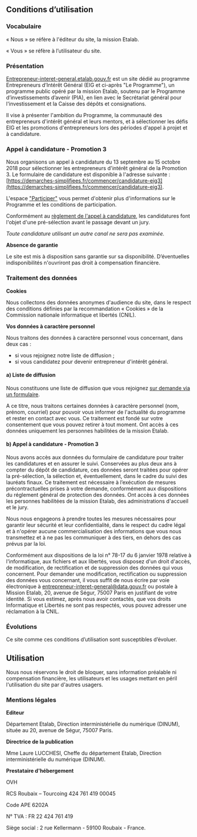 ## Conditions d’utilisation

### Vocabulaire

« Nous » se réfère à l'éditeur du site, la mission Etalab.

« Vous » se réfère à l’utilisateur du site.

### Présentation

[Entrepreneur-interet-general.etalab.gouv.fr](https://entrepreneur-interet-general.etalab.gouv.fr)
est un site dédié au programme Entrepreneurs
d’Intérêt Général (EIG et ci-après "Le Programme"), un programme public opéré par la mission
Etalab, soutenu par le Programme d’investissements d’avenir (PIA), en lien avec le Secrétariat général pour l'investissement et la Caisse des dépôts et consignations.

Il vise à présenter l'ambition du Programme, la communauté des entrepreneurs d'intérêt général et leurs mentors, et à sélectionner les défis EIG et les promotions d'entrepreneurs lors des périodes d'appel à projet et à candidature.

### Appel à candidature - Promotion 3 

Nous organisons un appel à candidature du 13 septembre au 15 octobre 2018 pour sélectionner les entrepreneurs d'intérêt général de la Promotion 3. Le formulaire de candidature est disponible à l'adresse suivante : [https://demarches-simplifiees.fr/commencer/candidature-eig3](https://demarches-simplifiees.fr/commencer/candidature-eig3). 

L'espace ["Participer"](/candidature-eig.html) vous permet d'obtenir plus d'informations sur le Programme et les conditions de participation. 

Conformément au [règlement de l'appel à candidature](/docs/20180910_Règlement-AAC-EIG3.pdf), les candidatures font l'objet d'une pré-sélection avant le passage devant un jury.

_Toute candidature utilisant un autre canal ne sera pas examinée._

**Absence de garantie**

Le site est mis à disposition sans garantie sur sa disponibilité. D’éventuelles indisponibilités n'ouvriront pas droit à compensation financière.


### Traitement des données

**Cookies**

Nous collectons des données anonymes d'audience du site, dans le respect des conditions définies par la recommandation « Cookies » de la Commission nationale informatique et libertés (CNIL).

**Vos données à caractère personnel**

Nous traitons des données à caractère personnel vous concernant, 
dans deux cas :
- si vous rejoignez notre liste de diffusion ;
- si vous candidatez pour devenir entrepreneur d'intérêt général.


#### a) Liste de diffusion

Nous constituons une liste de diffusion que vous rejoignez [sur demande via un formulaire](https://infolettres.etalab.gouv.fr/subscribe/entrepreneur-interet-general@mail.etalab.studio).

A ce titre, nous traitons certaines données à caractère personnel (nom, prénom, courriel) pour pouvoir vous informer de l'actualité du programme et rester en contact avec vous. Ce traitement est fondé sur votre consentement que vous pouvez retirer à tout moment. Ont accès à ces données uniquement les personnes habilitées de la mission Etalab.

#### b) Appel à candidature - Promotion 3

Nous avons accès aux données du formulaire de candidature pour traiter les candidatures et en assurer le suivi. Conservées au plus deux ans à compter du dépôt de candidature, ces données seront traitées pour
opérer la pré-sélection, la sélection et, éventuellement, dans le
cadre du suivi des lauréats finaux. Ce traitement est nécessaire à 
l’exécution de mesures précontractuelles prises à votre demande, 
conformément aux dispositions du réglement général de protection des données. 
Ont accès à ces données les personnes habilitées de la mission 
Etalab, des administrations d'accueil et le jury. 

Nous nous engageons à prendre toutes les mesures nécessaires pour garantir leur sécurité et leur confidentialité, dans le respect du cadre légal et à n'opérer aucune commercialisation des informations que vous nous transmettez et à ne pas les communiquer à des tiers, en dehors des cas prévus par la loi.

Conformément aux dispositions de la loi n° 78-17 du 6 janvier 1978 relative à l'informatique, aux fichiers et aux libertés, vous disposez d'un droit d'accès, de modification, de rectification et de suppression des données qui vous concernent. Pour demander une modification, rectification ou suppression des données vous concernant, il vous suffit de nous écrire par voie électronique à [entrepreneur-interet-general@data.gouv.fr](mailto:entrepreneur-interet-general@data.gouv.fr) ou postale à Mission Etalab, 20, avenue de Ségur, 75007 Paris en justifiant de votre identité. Si vous estimez, après nous avoir contactés, que vos droits Informatique et Libertés ne sont pas respectés, vous pouvez adresser une réclamation à la CNIL.


### Évolutions

Ce site comme ces conditions d’utilisation sont susceptibles
d’évoluer.

## Utilisation

Nous nous réservons le droit de bloquer, sans information préalable ni
compensation financière, les utilisateurs et les usages mettant en
péril l'utilisation du site par d'autres usagers.

### Mentions légales

**Editeur**

Département Etalab, Direction interministérielle du numérique (DINUM), située au 20, avenue de Ségur, 75007 Paris.

**Directrice de la
publication**

Mme Laure LUCCHESI, Cheffe du département Etalab, Direction
interministérielle du numérique (DINUM).

**Prestataire d'hébergement**

OVH

RCS Roubaix – Tourcoing 424 761 419 00045

Code APE 6202A

N° TVA : FR 22 424 761 419

Siège social : 2 rue Kellermann - 59100 Roubaix - France.
